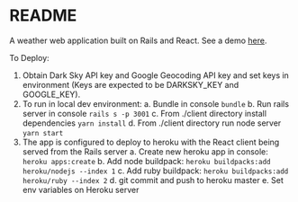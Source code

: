 # README

A weather web application built on Rails and React. See a demo [here](https://skycast-seattle.herokuapp.com/).

To Deploy:

1. Obtain Dark Sky API key and Google Geocoding API key and set keys in environment (Keys are expected to be DARKSKY_KEY and GOOGLE_KEY).
2. To run in local dev environment:
  a. Bundle in console `bundle`
  b. Run rails server in console `rails s -p 3001`
  c. From ./client directory install dependencies `yarn install`
  d. From ./client directory run node server `yarn start`
3. The app is configured to deploy to heroku with the React client being served from the Rails server
  a. Create new heroku app in console: `heroku apps:create`
  b. Add node buildpack: `heroku buildpacks:add heroku/nodejs --index 1`
  c. Add ruby buildpack: `heroku buildpacks:add heroku/ruby --index 2`
  d. git commit and push to heroku master
  e. Set env variables on Heroku server

